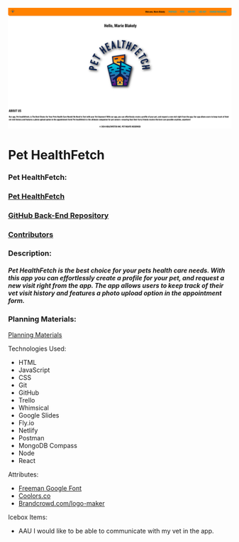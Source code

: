 

![app screenshot](src/assets/images/app.png)

# Pet HealthFetch





### Pet HealthFetch:

### [Pet HealthFetch](https://pet-healthfetch.netlify.app/)
### [GitHub Back-End Repository](https://github.com/marieblakely/pet-healthfetch.git)

### [Contributors](https://github.com/dterceroparker)

### Description:

##### Pet HealthFetch is the best choice for your pets health care needs. With this app you can effortlessly create a profile for your pet, and request a new visit right from the app. The app allows users to keep track of their vet visit history and features a photo upload option in the appointment form. 


### Planning Materials:

[Planning Materials](https://trello.com/b/8Uei3orD/mern-stack-pet-health-app)


Technologies Used:

* HTML
* JavaScript
* CSS
* Git
* GitHub
* Trello
* Whimsical
* Google Slides
* Fly.io
* Netlify
* Postman
* MongoDB Compass
* Node
* React




Attributes:
* [Freeman Google Font](https://fonts.google.com/selection/embed)
* [Coolors.co](https://coolors.co/gradient/ebf4f5-b5c6e0)
* [Brandcrowd.com/logo-maker](https://www.brandcrowd.com/logo-maker)




Icebox Items:
* AAU I would like to be able to communicate with my vet in the app.





